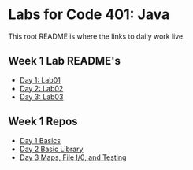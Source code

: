 <!-- Create a README at the root level of that repository, and include a listing of the files/methods contained within the repo. -->

# Labs for Code 401: Java

This root README is where the links to daily work live.

## Week 1 Lab README's
* [Day 1: Lab01](./readmes/basics_README.md)
* [Day 2: Lab02](./readmes/basiclibrary_README.md)
* [Day 3: Lab03](./readmes/maps_fileIO_README.md)


## Week 1 Repos 
* [Day 1 Basics](./basics)
* [Day 2 Basic Library](./basiclibrary)
* [Day 3 Maps, File I/0, and Testing](./basiclibrary)



